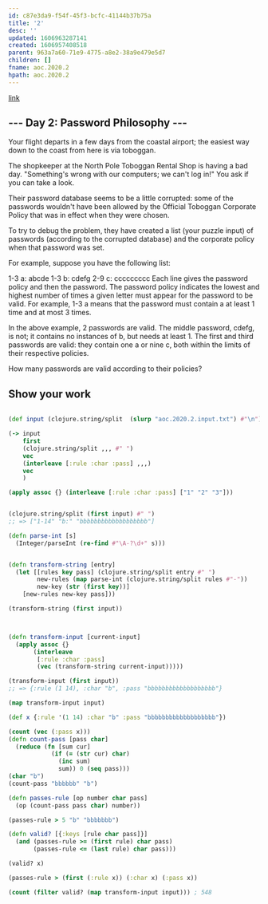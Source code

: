 ```yaml
---
id: c87e3da9-f54f-45f3-bcfc-41144b37b75a
title: '2'
desc: ''
updated: 1606963287141
created: 1606957408518
parent: 963a7a60-71e9-4775-a8e2-38a9e479e5d7
children: []
fname: aoc.2020.2
hpath: aoc.2020.2
---
```

[link](https://adventofcode.com/2020/day/2)

## --- Day 2: Password Philosophy ---

Your flight departs in a few days from the coastal airport; the easiest way down to the coast from here is via toboggan.

The shopkeeper at the North Pole Toboggan Rental Shop is having a bad day. "Something's wrong with our computers; we can't log in!" You ask if you can take a look.

Their password database seems to be a little corrupted: some of the passwords wouldn't have been allowed by the Official Toboggan Corporate Policy that was in effect when they were chosen.

To try to debug the problem, they have created a list (your puzzle input) of passwords (according to the corrupted database) and the corporate policy when that password was set.

For example, suppose you have the following list:

1-3 a: abcde
1-3 b: cdefg
2-9 c: ccccccccc
Each line gives the password policy and then the password. The password policy indicates the lowest and highest number of times a given letter must appear for the password to be valid. For example, 1-3 a means that the password must contain a at least 1 time and at most 3 times.

In the above example, 2 passwords are valid. The middle password, cdefg, is not; it contains no instances of b, but needs at least 1. The first and third passwords are valid: they contain one a or nine c, both within the limits of their respective policies.

How many passwords are valid according to their policies?

## Show your work

```clojure

(def input (clojure.string/split  (slurp "aoc.2020.2.input.txt") #"\n"))

(-> input
    first
    (clojure.string/split ,,, #" ")
    vec
    (interleave [:rule :char :pass] ,,,)
    vec
    )

(apply assoc {} (interleave [:rule :char :pass] ["1" "2" "3"]))


(clojure.string/split (first input) #" ")
;; => ["1-14" "b:" "bbbbbbbbbbbbbbbbbbb"]

(defn parse-int [s]
  (Integer/parseInt (re-find #"\A-?\d+" s)))


(defn transform-string [entry]
  (let [[rules key pass] (clojure.string/split entry #" ")
        new-rules (map parse-int (clojure.string/split rules #"-"))
        new-key (str (first key))]
    [new-rules new-key pass]))

(transform-string (first input))



(defn transform-input [current-input]
  (apply assoc {}
       (interleave
        [:rule :char :pass]
        (vec (transform-string current-input)))))

(transform-input (first input))
;; => {:rule (1 14), :char "b", :pass "bbbbbbbbbbbbbbbbbbb"}

(map transform-input input)

(def x {:rule '(1 14) :char "b" :pass "bbbbbbbbbbbbbbbbbbb"})

(count (vec (:pass x)))
(defn count-pass [pass char]
  (reduce (fn [sum cur]
            (if (= (str cur) char)
              (inc sum)
              sum)) 0 (seq pass)))
(char "b")
(count-pass "bbbbbb" "b")

(defn passes-rule [op number char pass]
  (op (count-pass pass char) number))

(passes-rule > 5 "b" "bbbbbbb")

(defn valid? [{:keys [rule char pass]}]
  (and (passes-rule >= (first rule) char pass)
       (passes-rule <= (last rule) char pass)))

(valid? x)

(passes-rule > (first (:rule x)) (:char x) (:pass x))

(count (filter valid? (map transform-input input))) ; 548
```

